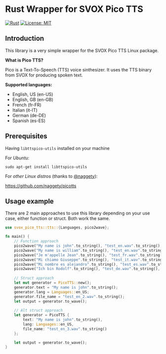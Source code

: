 Rust Wrapper for SVOX Pico TTS
===

[![Rust](https://github.com/Julien-cpsn/Rust-SVOX-Pico-TTS/actions/workflows/rust.yml/badge.svg)](https://github.com/Julien-cpsn/Rust-SVOX-Pico-TTS/actions/workflows/rust.yml)
[![License: MIT](https://img.shields.io/badge/License-MIT-yellow.svg)](https://opensource.org/licenses/MIT)

## Introduction

This library is a very simple wrapper for the SVOX Pico TTS Linux package.

**What is Pico TTS?**

Pico is a Text-To-Speech (TTS) voice sinthesizer. It uses the TTS binary from SVOX for producing spoken text.

**Supported languages:**
- English, US (en-US)
- English, GB (en-GB)
- French (fr-FR)
- Italian (it-IT)
- German (de-DE)
- Spanish (es-ES)

## Prerequisites

Having `libttspico-utils` installed on your machine

For *Ubuntu*:

```shell
sudo apt-get install libttspico-utils
```

For *other Linux distros* (thanks to [@naggety](https://github.com/nagget)):

https://github.com/naggety/picotts

## Usage example

There are 2 main approaches to use this library depending on your use case, either function or struct.
Both work the same.

```rust
use svox_pico_tts::tts::{Languages, pico2wave};

fn main() {
    // Function approach
    pico2wave("My name is john".to_string(), "test_en.wav".to_string(), Languages::en_US);
    pico2wave("My name is william".to_string(), "test_en.wav".to_string(), Languages::en_GB);
    pico2wave("Je m'appelle Jean".to_string(), "test_fr.wav".to_string(), Languages::fr_FR);
    pico2wave("Mi chiamo Giuseppe".to_string(), "test_it.wav".to_string(), Languages::it_IT);
    pico2wave("Mi nombre es alejandro".to_string(), "test_es.wav".to_string(), Languages::es_ES);
    pico2wave("Ich bin Rodolf".to_string(), "test_de.wav".to_string(), Languages::de_DE);
    
    // Struct approach
    let mut generator = PicoTTS::new();
    generator.text = "My name is john".to_string();
    generator.lang = Languages::en_US;
    generator.file_name = "test_en_2.wav".to_string();
    let output = generator.to_wave();
    
    // Alt struct approach
    let generator = PicoTTS {
        text: "My name is john".to_string(),
        lang: Languages::en_US,
        file_name: "test_en_3.wav".to_string()
    };

    let output = generator.to_wave();
}
```
